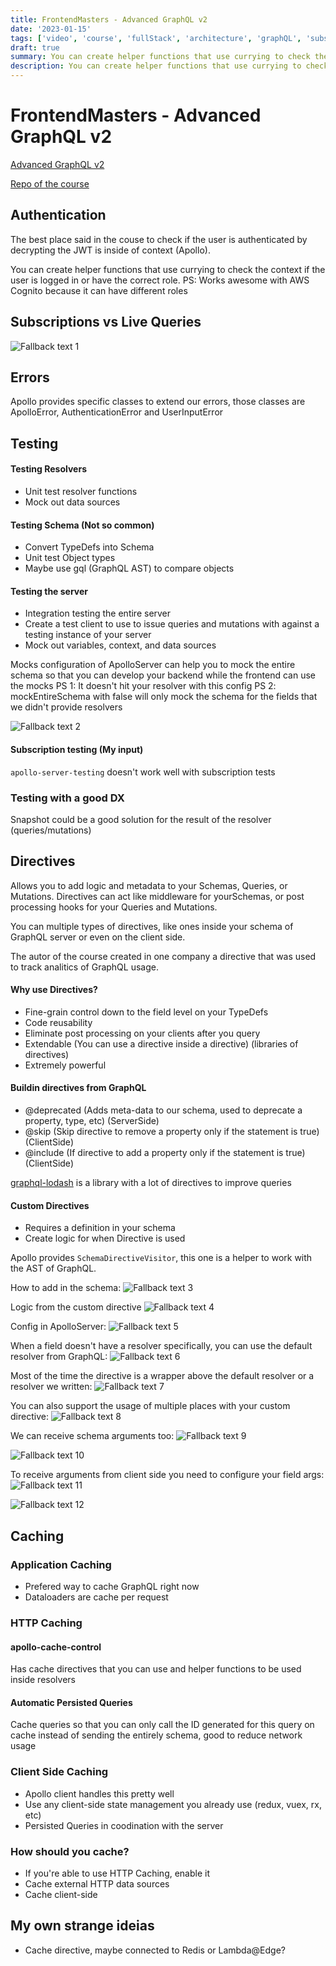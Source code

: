 ```yaml
---
title: FrontendMasters - Advanced GraphQL v2
date: '2023-01-15'
tags: ['video', 'course', 'fullStack', 'architecture', 'graphQL', 'subscriptions', 'liveQueries', 'authentication', 'cache', 'directives', 'customDirectives']
draft: true
summary: You can create helper functions that use currying to check the context if the user is logged in or have the correct role.. Allows you to add logic and metadata to your Schemas, Queries, or Mutations....
description: You can create helper functions that use currying to check the context if the user is logged in or have the correct role.. Allows you to add logic and metadata to your Schemas, Queries, or Mutations....
---
```


# FrontendMasters - Advanced GraphQL v2

[Advanced GraphQL v2](https://frontendmasters.com/courses/advanced-graphql-v2)

[Repo of the course](https://github.com/FrontendMasters/advanced-gql-v2)

## Authentication

The best place said in the couse to check if the user is authenticated by decrypting the JWT is inside of context (Apollo).

You can create helper functions that use currying to check the context if the user is logged in or have the correct role.
PS: Works awesome with AWS Cognito because it can have different roles

## Subscriptions vs Live Queries

![Fallback text 1](/static/assets/pasted-image-20221121202145.png)

## Errors

Apollo provides specific classes to extend our errors, those classes are ApolloError, AuthenticationError and UserInputError

## Testing

#### Testing Resolvers
- Unit test resolver functions
- Mock out data sources

#### Testing Schema (Not so common)
- Convert TypeDefs into Schema
- Unit test Object types
- Maybe use gql (GraphQL AST) to compare objects

#### Testing the server
- Integration testing the entire server
- Create a test client to use to issue queries and mutations with against a testing instance of your server
- Mock out variables, context, and data sources

Mocks configuration of ApolloServer can help you to mock the entire schema so that you can develop your backend while the frontend can use the mocks
PS 1: It doesn't hit your resolver with this config
PS 2: mockEntireSchema with false will only mock the schema for the fields that we didn't provide resolvers

![Fallback text 2](/static/assets/pasted-image-20221122153432.png)

#### Subscription testing (My input)
`apollo-server-testing` doesn't work well with subscription tests

### Testing with a good DX

Snapshot could be a good solution for the result of the resolver (queries/mutations)

## Directives

Allows you to add logic and metadata to your Schemas, Queries, or Mutations. Directives can act like middleware for yourSchemas, or post processing hooks for your Queries and Mutations.

You can multiple types of directives, like ones inside your schema of GraphQL server or even on the client side.

The autor of the course created in one company a directive that was used to track analitics of GraphQL usage.

#### Why use Directives?
- Fine-grain control down to the field level on your TypeDefs
- Code reusability
- Eliminate post processing on your clients after you query
- Extendable (You can use a directive inside a directive) (libraries of directives)
- Extremely powerful

#### Buildin directives from GraphQL
- @deprecated (Adds meta-data to our schema, used to deprecate a property, type, etc) (ServerSide)
- @skip (Skip directive to remove a property only if the statement is true) (ClientSide)
- @include (If directive to add a property only if the statement is true) (ClientSide)

[graphql-lodash](https://www.npmjs.com/package/graphql-lodash)  is a library with a lot of directives to improve queries

#### Custom Directives

- Requires a definition in your schema
- Create logic for when Directive is used

Apollo provides `SchemaDirectiveVisitor`, this one is a helper to work with the AST of GraphQL.

How to add in the schema:
![Fallback text 3](/static/assets/pasted-image-20221122182531.png)

Logic from the custom directive
![Fallback text 4](/static/assets/pasted-image-20221122182259.png)

Config in ApolloServer:
![Fallback text 5](/static/assets/pasted-image-20221122182216.png)

When a field doesn't have a resolver specifically, you can use the default resolver from GraphQL:
![Fallback text 6](/static/assets/pasted-image-20221122182700.png)

Most of the time the directive is a wrapper above the default resolver or a resolver we written:
![Fallback text 7](/static/assets/pasted-image-20221122182911.png)

You can also support the usage of multiple places with your custom directive:
![Fallback text 8](/static/assets/pasted-image-20221122190000.png)

We can receive schema arguments too:
![Fallback text 9](/static/assets/pasted-image-20221122190038.png)

![Fallback text 10](/static/assets/pasted-image-20221122190105.png)

To receive arguments from client side you need to configure your field args:
![Fallback text 11](/static/assets/pasted-image-20221122190717.png)

![Fallback text 12](/static/assets/pasted-image-20221122190907.png)

## Caching

### Application Caching

- Prefered way to cache GraphQL right now
- Dataloaders are cache per request

### HTTP Caching

#### apollo-cache-control

Has cache directives that you can use and helper functions to be used inside resolvers

#### Automatic Persisted Queries

Cache queries so that you can only call the ID generated for this query on cache instead of sending the entirely schema, good to reduce network usage

### Client Side Caching
- Apollo client handles this pretty well
- Use any client-side state management you already use (redux, vuex, rx, etc)
- Persisted Queries in coodination with the server

### How should you cache?
- If you're able to use HTTP Caching, enable it
- Cache external HTTP data sources
- Cache client-side

## My own strange ideias
- Cache directive, maybe connected to Redis or Lambda@Edge?